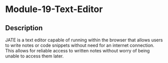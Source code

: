 # Module-19-Text-Editor

## Description

JATE is a text editor capable of running within the browser that allows users to write notes or code snippets without need for an internet connection. This allows for reliable access to written notes without worry of being unable to access them later.
